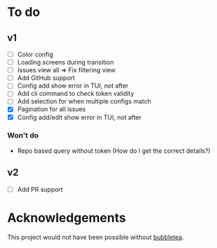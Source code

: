 # To do
## v1
- [ ] Color config
- [ ] Loading screens during transition
- [ ] Issues view all => Fix filtering view
- [ ] Add GitHub support
- [ ] Config add show error in TUI, not after
- [ ] Add cli command to check token validity
- [ ] Add selection for when multiple configs match
- [x] Pagination for all issues
- [x] Config add/edit show error in TUI, not after

### Won't do
- Repo based query without token (How do I get the correct details?)

## v2
- [ ] Add PR support

# Acknowledgements
This project would not have been possible without [bubbletea](https://github.com/charmbracelet/bubbletea/).

